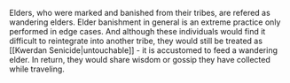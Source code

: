 Elders, who were marked and banished from their tribes, are refered as wandering elders. Elder banishment in general is an extreme practice only performed in edge cases. And although these individuals would find it difficult to reintegrate into another tribe, they would still be treated as [[Kwerdan Senicide|untouchable]] - it is accustomed to feed a wandering elder. In return, they would share wisdom or gossip they have collected while traveling.